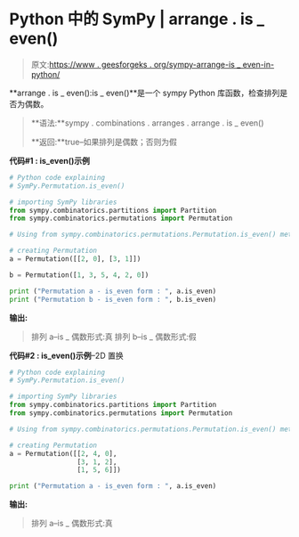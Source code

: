 # Python 中的 SymPy | arrange . is _ even()

> 原文:[https://www . geesforgeks . org/sympy-arrange-is _ even-in-python/](https://www.geeksforgeeks.org/sympy-permutation-is_even-in-python/)

**arrange . is _ even():is _ even()**是一个 sympy Python 库函数，检查排列是否为偶数。

> **语法:**sympy . combinations . arranges . arrange . is _ even()
> 
> **返回:**true–如果排列是偶数；否则为假

**代码#1 : is_even()示例**

```py
# Python code explaining
# SymPy.Permutation.is_even()

# importing SymPy libraries
from sympy.combinatorics.partitions import Partition
from sympy.combinatorics.permutations import Permutation

# Using from sympy.combinatorics.permutations.Permutation.is_even() method 

# creating Permutation
a = Permutation([[2, 0], [3, 1]])

b = Permutation([1, 3, 5, 4, 2, 0])

print ("Permutation a - is_even form : ", a.is_even)
print ("Permutation b - is_even form : ", b.is_even)
```

**输出:**

> 排列 a–is _ 偶数形式:真
> 排列 b–is _ 偶数形式:假

**代码#2 : is_even()示例**–2D 置换

```py
# Python code explaining
# SymPy.Permutation.is_even()

# importing SymPy libraries
from sympy.combinatorics.partitions import Partition
from sympy.combinatorics.permutations import Permutation

# Using from sympy.combinatorics.permutations.Permutation.is_even() method 

# creating Permutation
a = Permutation([[2, 4, 0], 
                 [3, 1, 2],
                 [1, 5, 6]])

print ("Permutation a - is_even form : ", a.is_even)
```

**输出:**

> 排列 a–is _ 偶数形式:真